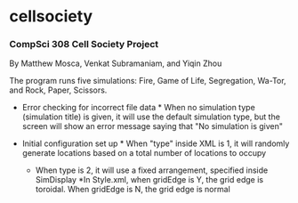 # cellsociety

### CompSci 308 Cell Society Project
By Matthew Mosca, Venkat Subramaniam, and Yiqin Zhou

The program runs five simulations: Fire, Game of Life, Segregation, Wa-Tor, and Rock, Paper, Scissors.

* Error checking for incorrect file data
      * When no simulation type (simulation title) is given, it will use the default simulation type, but the screen will show an error message saying that "No simulation is given"
      
* Initial configuration set up
      * When "type" inside XML is 1, it will randomly generate locations based on a total number of locations to occupy
    * When type is 2, it will use a fixed arrangement, specified inside SimDisplay
    *In Style.xml, when gridEdge is Y, the grid edge is toroidal. When gridEdge is N, the grid edge is normal


   